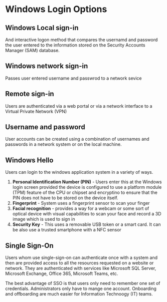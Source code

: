 # Windows Login Options

## Windows Local sign-in

And interactive logon method that compares the usernamd and password the user entered to the information stored on the Security Accounts Manager (SAM) database.

## Windows network sign-in

Passes user entered username and passwrod to a network sevice

## Remote sign-in

Users are authenticated via a web portal or via a network interface to a Virtual Private Network (VPN)

## Username and password

User accounts can be created using a combination of usernames and passwords in a network system or on the local machine. 

## Windows Hello

Users can login to the windows application system in a variety of ways. 

1. **Personal Identification Number (PIN)** - Users enter this at the Windows login screen provided the device is configured to use a platform module (TPM) feature of the CPU or chipset and encryptino to ensure that the PIN does not have to be stored on the device itself.
2. **Fingerprint** - System uses a fingerprint sensor to scan your finger
3. **Facial recognition** - provides a way for a webcam or some sort of optical device with visual capabilities to scan your face and record a 3D image which is used to sign in
4. **Security Key** - This uses a removable USB token or a smart card. It can be also use a trusted smartphone with a NFC sensor

## Single Sign-On

Users whom use single-sign-on can authenticate once with a system and then are provided access to all the resources requested on a website or network. They are authenticated with services like Microsoft SQL Server, Microsoft Exchange, Office 365, Microsoft Teams, etc. 

The best advantage of SSO is that users only need to remember one set of credentials. Administrators only have to mange one account. Onboarding and offboarding are much easier for Information Technoogy (IT) teams.
